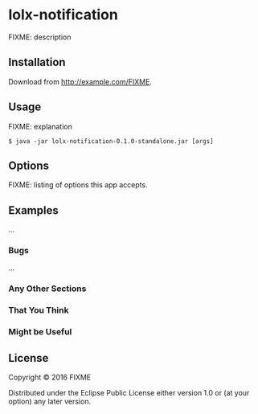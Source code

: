 # lolx-notification

FIXME: description

## Installation

Download from http://example.com/FIXME.

## Usage

FIXME: explanation

    $ java -jar lolx-notification-0.1.0-standalone.jar [args]

## Options

FIXME: listing of options this app accepts.

## Examples

...

### Bugs

...

### Any Other Sections
### That You Think
### Might be Useful

## License

Copyright © 2016 FIXME

Distributed under the Eclipse Public License either version 1.0 or (at
your option) any later version.

